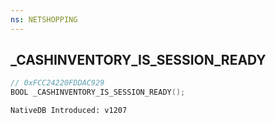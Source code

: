 ```yaml
---
ns: NETSHOPPING
---
```

## _CASHINVENTORY_IS_SESSION_READY

```c
// 0xFCC24220FDDAC929
BOOL _CASHINVENTORY_IS_SESSION_READY();
```

```
NativeDB Introduced: v1207
```

